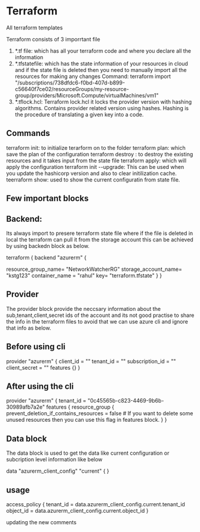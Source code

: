 # Terraform
All terraform templates

Terraform consists of 3 imporrtant file

1) *.tf file: which has all your terraform code and where you declare all the information
2) *.tfstatefile: which has the state information of your resources in cloud and if the state file is deleted then you need to manually import all the resources for making any changes
Command: terraform import "/subscriptions/738dfdc6-f0bd-407d-b899-c56640f7ce02/resourceGroups/my-resource-group/providers/Microsoft.Compute/virtualMachines/vm1"
3) *.tflock.hcl: Terraform lock.hcl it locks the provider version with hashing algorithms. Contains provider related version using hashes. Hashing is the procedure of translating a given key into a code.


Commands
-----------
terraform init: to initialize terarform on to the folder
terraform plan: which save the plan of the configuration
terraform destroy : to destroy the existing resources and it takes input from the state file
terraform apply: which will apply the configuration
terraform init --upgrade: This can be used when you update the hashicorp version and also to clear initilization cache.
teerraform show: used to show the current configuratin from state file.

 Few important blocks
------------------------

Backend:
------------
Its always import to presere terraform state file where if the file is deleted in local the terraform can pull it from the storage account this can be achieved by using backedn block as below.

terraform {
 backend "azurerm" {

 resource_group_name= "NetworkWatcherRG"
storage_account_name= "kstg123"
container_name = "rahul"
key= "terraform.tfstate"
 }
}

Provider
----------
The provider block provide the neccsary information about the sub,tenant,client,secret ids of the account and its not good practise to share the info in the terraform files to avoid that we can use azure cli and ignore that info as below.

Before using cli
---------------


provider "azurerm" {
  client_id       = "" 
  tenant_id       = ""
  subscription_id = ""
  client_secret   = ""
  features {}
}

After using the cli
---------------------

provider "azurerm" {
  tenant_id = "0c45565b-c823-4469-9b6b-30989afb7a2e"
  features {
    resource_group {
      prevent_deletion_if_contains_resources = false   # If you want to delete some unused resources then you can use this flag in features block.
   }
  }


Data block
--------------
The data block is used to get the data like current configuration or subcription level information like below

data "azurerm_client_config" "current" {
}

usage
---------
access_policy {
    tenant_id = data.azurerm_client_config.current.tenant_id
    object_id = data.azurerm_client_config.current.object_id
}


updating the new comments

